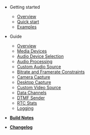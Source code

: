 - Getting started
    - [Overview](README.md)
    - [Quick start](quickstart.md)
    - [Examples](examples.md)

- Guide
    - [Overview](guide/overview.md)
    - [Media Devices](guide/media_devices.md)
    - [Audio Device Selection](guide/audio_devices.md)
    - [Audio Processing](guide/audio_processing.md)
    - [Custom Audio Source](guide/custom_audio_source.md)
    - [Bitrate and Framerate Constraints](guide/constraints.md)
    - [Camera Capture](guide/camera_capture.md)
    - [Desktop Capture](guide/desktop_capture.md)
    - [Custom Video Source](guide/custom_video_source.md)
    - [Data Channels](guide/data_channels.md)
    - [DTMF Sender](guide/dtmf_sender.md)
    - [RTC Stats](guide/rtc_stats.md)
    - [Logging](guide/logging.md)

- [**Build Notes**](build.md)
- [**Changelog**](changelog.md)